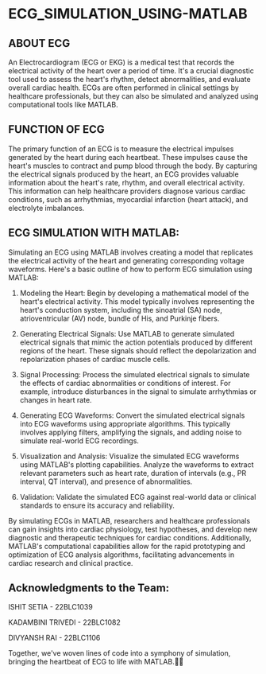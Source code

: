 # ECG_SIMULATION_USING-MATLAB
## ABOUT ECG
An Electrocardiogram (ECG or EKG) is a medical test that records the electrical activity of the heart over a period of time. It's a crucial diagnostic tool used to assess the heart's rhythm, detect abnormalities, and evaluate overall cardiac health. ECGs are often performed in clinical settings by healthcare professionals, but they can also be simulated and analyzed using computational tools like MATLAB.

## FUNCTION OF ECG
The primary function of an ECG is to measure the electrical impulses generated by the heart during each heartbeat. These impulses cause the heart's muscles to contract and pump blood through the body. By capturing the electrical signals produced by the heart, an ECG provides valuable information about the heart's rate, rhythm, and overall electrical activity. This information can help healthcare providers diagnose various cardiac conditions, such as arrhythmias, myocardial infarction (heart attack), and electrolyte imbalances.

## ECG SIMULATION WITH MATLAB:
Simulating an ECG using MATLAB involves creating a model that replicates the electrical activity of the heart and generating corresponding voltage waveforms. Here's a basic outline of how to perform ECG simulation using MATLAB:

1. Modeling the Heart: Begin by developing a mathematical model of the heart's electrical activity. This model typically involves representing the heart's conduction system, including the sinoatrial (SA) node, atrioventricular (AV) node, bundle of His, and Purkinje fibers.

2. Generating Electrical Signals: Use MATLAB to generate simulated electrical signals that mimic the action potentials produced by different regions of the heart. These signals should reflect the depolarization and repolarization phases of cardiac muscle cells.

3. Signal Processing: Process the simulated electrical signals to simulate the effects of cardiac abnormalities or conditions of interest. For example, introduce disturbances in the signal to simulate arrhythmias or changes in heart rate.

4. Generating ECG Waveforms: Convert the simulated electrical signals into ECG waveforms using appropriate algorithms. This typically involves applying filters, amplifying the signals, and adding noise to simulate real-world ECG recordings.

5. Visualization and Analysis: Visualize the simulated ECG waveforms using MATLAB's plotting capabilities. Analyze the waveforms to extract relevant parameters such as heart rate, duration of intervals (e.g., PR interval, QT interval), and presence of abnormalities.

6. Validation: Validate the simulated ECG against real-world data or clinical standards to ensure its accuracy and reliability.

By simulating ECGs in MATLAB, researchers and healthcare professionals can gain insights into cardiac physiology, test hypotheses, and develop new diagnostic and therapeutic techniques for cardiac conditions. Additionally, MATLAB's computational capabilities allow for the rapid prototyping and optimization of ECG analysis algorithms, facilitating advancements in cardiac research and clinical practice.

## Acknowledgments to the Team:
ISHIT SETIA - 22BLC1039

KADAMBINI TRIVEDI - 22BLC1082

DIVYANSH RAI - 22BLC1106

Together, we've woven lines of code into a symphony of simulation, bringing the heartbeat of ECG to life with MATLAB.🎩🌟
